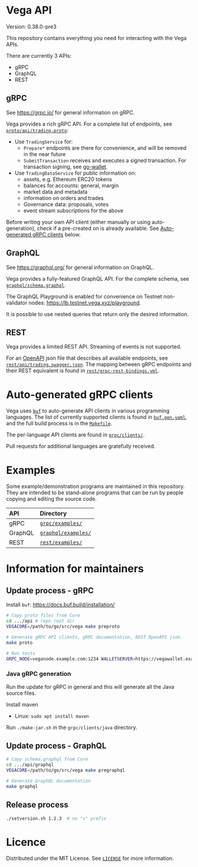 # Vega API

Version: 0.38.0-pre3

This repository contains everything you need for interacting with the Vega APIs.

There are currently 3 APIs:
* gRPC
* GraphQL
* REST

## gRPC

See https://grpc.io/ for general information on gRPC.

Vega provides a rich gRPC API. For a complete list of endpoints, see [`proto/api/trading.proto`](https://github.com/vegaprotocol/api/blob/develop/proto/api/trading.proto):

* Use `TradingService` for:
  * `Prepare*` endpoints are there for convenience, and will be removed in the near future
  * `SubmitTransaction` receives and executes a signed transaction. For transaction signing, see [go-wallet](https://github.com/vegaprotocol/go-wallet/).
* Use `TradingDataService` for public information on:
  * assets, e.g. Ethereum ERC20 tokens
  * balances for accounts: general, margin
  * market data and metadata
  * information on orders and trades
  * Governance data: proposals, votes
  * event stream subscriptions for the above

Before writing your own API client (either manually or using auto-generation), check if a pre-created on is already available. See [Auto-generated gRPC clients](#auto-generated-grpc-clients) below.

## GraphQL

See https://graphql.org/ for general information on GraphQL.

Vega provides a fully-featured GraphQL API. For the complete schema, see [`graphql/schema.graphql`](https://github.com/vegaprotocol/api/blob/develop/graphql/schema.graphql).

The GraphQL Playground is enabled for convenience on Testnet non-validator nodes: https://lb.testnet.vega.xyz/playground.

It is possible to use nested queries that return only the desired information.

## REST

Vega provides a limited REST API. Streaming of events is not supported.

For an [OpenAPI](https://swagger.io/docs/specification/about/) json file that describes all available endpoints, see [`rest/api/trading.swagger.json`](https://github.com/vegaprotocol/api/blob/develop/rest/api/trading.swagger.json). The mapping between gRPC endpoints and their REST equivalent is found in [`rest/grpc-rest-bindings.yml`](https://github.com/vegaprotocol/api/blob/develop/rest/grpc-rest-bindings.yml).

# Auto-generated gRPC clients

Vega uses [`buf`](https://buf.build/) to auto-generate API clients in various programming languages. The list of currently supported clients is found in [`buf.gen.yaml`](https://github.com/vegaprotocol/api/blob/develop/buf.gen.yaml), and the full build process is in the [`Makefile`](https://github.com/vegaprotocol/api/blob/develop/Makefile).

The per-language API clients are found in [`grpc/clients/`](https://github.com/vegaprotocol/api/tree/develop/grpc/clients/).

Pull requests for additional languages are gratefully received.

# Examples

Some example/demonstration programs are maintained in this repository. They are
intended to be stand-alone programs that can be run by people copying and
editing the source code.

| API     | Directory                                |
| :------ | :--------------------------------------- |
| gRPC    | [`grpc/examples/`](grpc/examples/)       |
| GraphQL | [`graphql/examples/`](graphql/examples/) |
| REST    | [`rest/examples/`](rest/examples/)       |

# Information for maintainers

## Update process - gRPC

Install `buf`: https://docs.buf.build/installation/

```bash
# Copy proto files from Core
cd .../api # repo root dir
VEGACORE=/path/to/go/src/vega make preproto

# Generate gRPC API clients, gRPC documentation, REST OpenAPI json.
make proto

# Run tests
GRPC_NODE=veganode.example.com:1234 WALLETSERVER=https://vegawallet.example.com make test
```

### Java gRPC generation

Run the update for gRPC in general and this will generate all the Java source files.

Install maven
* Linux: `sudo apt install maven`

Run `./make-jar.sh` in the `grpc/clients/java` directory.

## Update process - GraphQL

```bash
# Copy schema.graphql from Core
cd .../api/graphql
VEGACORE=/path/to/go/src/vega make pregraphql

# Generate GraphQL documentation
make graphql
```

## Release process

```bash
./setversion.sh 1.2.3  # no "v" prefix
```

# Licence

Distributed under the MIT License. See [`LICENSE`](https://github.com/vegaprotocol/api/blob/develop/LICENSE) for more information.
